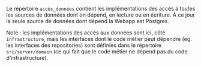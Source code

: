 Le répertoire `accès_données` contient les implémentations des accès à toutes les sources de données dont on dépend, en lecture ou en écriture. À ce jour la seule source de données dont dépend la Webapp est Postgres.

Note : les implémentations des accès aux données sont ici, côté `infrastructure`, mais les interfaces dont le code métier peut dépendre (eg. les interfaces des repositories) sont définies dans le répertoire `src/server/domain` (ce qui fait que le code métier ne dépend pas du code d'infrastructure).
